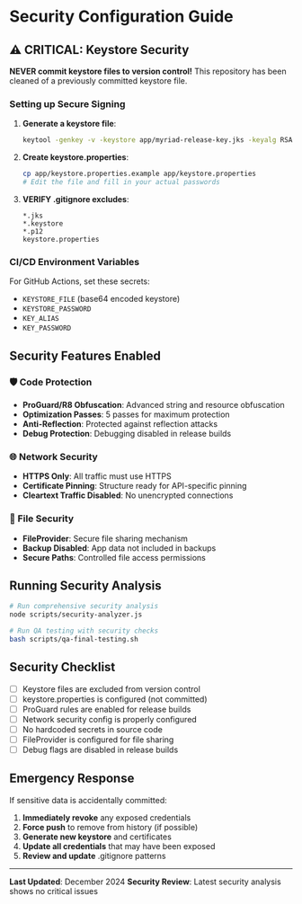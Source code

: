 # Security Configuration Guide

## ⚠️ CRITICAL: Keystore Security

**NEVER commit keystore files to version control!** This repository has been cleaned of a previously committed keystore file.

### Setting up Secure Signing

1. **Generate a keystore file**:
   ```bash
   keytool -genkey -v -keystore app/myriad-release-key.jks -keyalg RSA -keysize 2048 -validity 10000 -alias myriad-key-alias
   ```

2. **Create keystore.properties**:
   ```bash
   cp app/keystore.properties.example app/keystore.properties
   # Edit the file and fill in your actual passwords
   ```

3. **VERIFY .gitignore excludes**:
   ```
   *.jks
   *.keystore  
   *.p12
   keystore.properties
   ```

### CI/CD Environment Variables

For GitHub Actions, set these secrets:
- `KEYSTORE_FILE` (base64 encoded keystore)
- `KEYSTORE_PASSWORD`
- `KEY_ALIAS`
- `KEY_PASSWORD`

## Security Features Enabled

### 🛡️ Code Protection
- **ProGuard/R8 Obfuscation**: Advanced string and resource obfuscation
- **Optimization Passes**: 5 passes for maximum protection
- **Anti-Reflection**: Protected against reflection attacks
- **Debug Protection**: Debugging disabled in release builds

### 🌐 Network Security
- **HTTPS Only**: All traffic must use HTTPS
- **Certificate Pinning**: Structure ready for API-specific pinning
- **Cleartext Traffic Disabled**: No unencrypted connections

### 📁 File Security
- **FileProvider**: Secure file sharing mechanism
- **Backup Disabled**: App data not included in backups
- **Secure Paths**: Controlled file access permissions

## Running Security Analysis

```bash
# Run comprehensive security analysis
node scripts/security-analyzer.js

# Run QA testing with security checks
bash scripts/qa-final-testing.sh
```

## Security Checklist

- [ ] Keystore files are excluded from version control
- [ ] keystore.properties is configured (not committed)
- [ ] ProGuard rules are enabled for release builds
- [ ] Network security config is properly configured
- [ ] No hardcoded secrets in source code
- [ ] FileProvider is configured for file sharing
- [ ] Debug flags are disabled in release builds

## Emergency Response

If sensitive data is accidentally committed:
1. **Immediately revoke** any exposed credentials
2. **Force push** to remove from history (if possible)
3. **Generate new keystore** and certificates
4. **Update all credentials** that may have been exposed
5. **Review and update** .gitignore patterns

---

**Last Updated**: December 2024
**Security Review**: Latest security analysis shows no critical issues